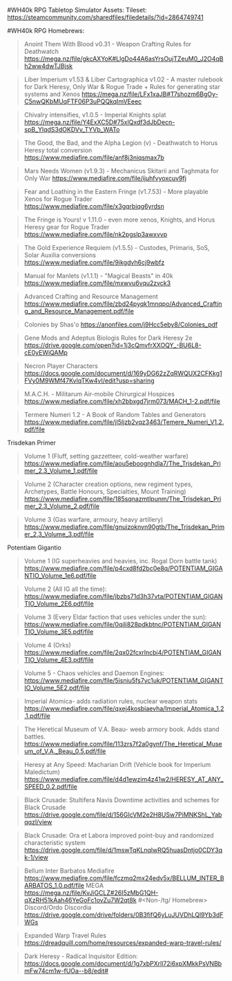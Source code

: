 #WH40k RPG Tabletop Simulator Assets: 
Tileset: 
https://steamcommunity.com/sharedfiles/filedetails/?id=2864749741

#WH40k RPG Homebrews:
>Anoint Them With Blood v0.31 - Weapon Crafting Rules for Deathwatch
https://mega.nz/file/gkcAXYoK#LlgDo44A6asYrsOujTZeuM0_J2O4qBh2ww4dwTJBjsk

>Liber Imperium v1.53 & Liber Cartographica v1.02 - A master rulebook for Dark Heresy, Only War & Rogue Trade + Rules for generating star systems and Xenos
https://mega.nz/file/LFx1xaJB#T7shozm6BgOy-C5nwQKbMUqFTF06P3uPQQkqImVEeec

>Chivalry intensifies, v1.0.5 - Imperial Knights splat
https://mega.nz/file/Y4ExXC5D#75xlQxdf3dJbDecn-spB_YlqdS3dOKDVv_TYVb_WATo

>The Good, the Bad, and the Alpha Legion (v) - Deathwatch to Horus Heresy total conversion
https://www.mediafire.com/file/anf8j3niqsmax7b

>Mars Needs Women (v1.9.3) - Mechanicus Skitarii and Taghmata for Only War
https://www.mediafire.com/file/ijuhfvyoxcuv9fj

>Fear and Loathing in the Eastern Fringe (v1.7.53) - More playable Xenos for Rogue Trader
https://www.mediafire.com/file/x3gqrbiqg6yrdsn

>The Fringe is Yours! v 1.11.0 - even more xenos, Knights, and Horus Heresy gear for Rogue Trader
https://www.mediafire.com/file/nk2pgslp3awxvvp

>The Gold Experience Requiem (v1.5.5) - Custodes, Primaris, SoS, Solar Auxilia conversions
https://www.mediafire.com/file/9ikgdvh6cj9wbfz

>Manual for Manlets (v1.1.1) - "Magical Beasts" in 40k
https://www.mediafire.com/file/mxwvu6vqu2zvck3

>Advanced Crafting and Resource Management
https://www.mediafire.com/file/zbd24pyqk1mnqpo/Advanced_Crafting_and_Resource_Management.pdf/file

>Colonies by Shas'o
https://anonfiles.com/j9Hcc5eby8/Colonies_pdf

>Gene Mods and Adeptus Biologis Rules for Dark Heresy 2e
https://drive.google.com/open?id=1j3cQmvfrXXOQY_-BU6L8-cE0yEWiQAMp

>Necron Player Characters
https://docs.google.com/document/d/169yDG62zZqRWQUX2CFKkg1FVy0M9WMf47KvlqTKw4vI/edit?usp=sharing

>M.A.C.H. - Militarum Air-mobile Chirurgical Hospices
https://www.mediafire.com/file/xh2bbxgd7jrm073/MACH_1-2.pdf/file
 
>Termere Numeri 1.2 - A Book of Random Tables and Generators
https://www.mediafire.com/file/jl5ljzb2vqz3463/Temere_Numeri_V1.2.pdf/file
 
Trisdekan Primer
>Volume 1 (Fluff, setting gazzetteer, cold-weather warfare)
https://www.mediafire.com/file/aou5eboognhdla7/The_Trisdekan_Primer_2.3_Volume_1.pdf/file
 
>Volume 2 (Character creation options, new regiment types, Archetypes, Battle Honours, Specialties, Mount Training)
https://www.mediafire.com/file/185sqnazmtlpunm/The_Trisdekan_Primer_2.3_Volume_2.pdf/file
 
>Volume 3 (Gas warfare, armoury, heavy artillery)
https://www.mediafire.com/file/gnuizoknvn90gtb/The_Trisdekan_Primer_2.3_Volume_3.pdf/file
 
Potentiam Gigantio
>Volume 1 (IG superheavies and heavies, inc. Rogal Dorn battle tank)
https://www.mediafire.com/file/p4cxd8fd2bc0e8q/POTENTIAM_GIGANTIO_Volume_1e6.pdf/file
 
>Volume 2 (All IG all the time):
https://www.mediafire.com/file/jbzbs71d3h37vta/POTENTIAM_GIGANTIO_Volume_2E6.pdf/file
 
>Volume 3 (Every Eldar faction that uses vehicles under the sun):
https://www.mediafire.com/file/0qili828pdkbtnc/POTENTIAM_GIGANTIO_Volume_3E5.pdf/file
 
>Volume 4 (Orks)
https://www.mediafire.com/file/2qx02fcxrlncbi4/POTENTIAM_GIGANTIO_Volume_4E3.pdf/file
 
>Volume 5 - Chaos vehicles and Daemon Engines:
https://www.mediafire.com/file/5isniu5fs7vc1uk/POTENTIAM_GIGANTIO_Volume_5E2.pdf/file
 
>Imperial Atomica- adds radiation rules, nuclear weapon stats
https://www.mediafire.com/file/qxej4kosbiaevha/Imperial_Atomica_1.2.1.pdf/file
 
>The Heretical Museum of V.A. Beau- weeb armory book. Adds stand battles.
https://www.mediafire.com/file/113zrs7f2a0gynf/The_Heretical_Museum_of_V.A._Beau_0.5.pdf/file
 
>Heresy at Any Speed: Macharian Drift (Vehicle book for Imperium Maledictum)
https://www.mediafire.com/file/d4d1ewzim4z41w2/HERESY_AT_ANY_SPEED_0.2.pdf/file

>Black Crusade: Stultifera Navis
Downtime activities and schemes for Black Crusade
https://drive.google.com/file/d/156GIcVM2e2H8USw7PiMNKShL_Yabqqzl/view

>Black Crusade: Ora et Labora
improved point-buy and randomized characteristic system
https://drive.google.com/file/d/1mswTqKLnqlwRQ5huasDntjo0CDY3qk-1/view

>Bellum Inter Barbatos
>Mediafire
https://www.mediafire.com/file/fczmq2mx24edv5x/BELLUM_INTER_BARBATOS_1.0.pdf/file
>MEGA
https://mega.nz/file/KvJiGCLZ#26I5zMbG1QH-qXzRH51kAah46YeGoFc1ovZu7W2qt8k
#<Non-/tg/ Homebrew>
>Discord/Ordo Discordia
https://drive.google.com/drive/folders/0B3fifQ6yLuJUVDhLQl9Yb3dFWGs

>Expanded Warp Travel Rules
https://dreadquill.com/home/resources/expanded-warp-travel-rules/

>Dark Heresy - Radical Inquisitor Edition: 
https://docs.google.com/document/d/1g7xbPXrll72i6xpXMkkPsVNBbmFw74cm1w-fUOa--b8/edit#